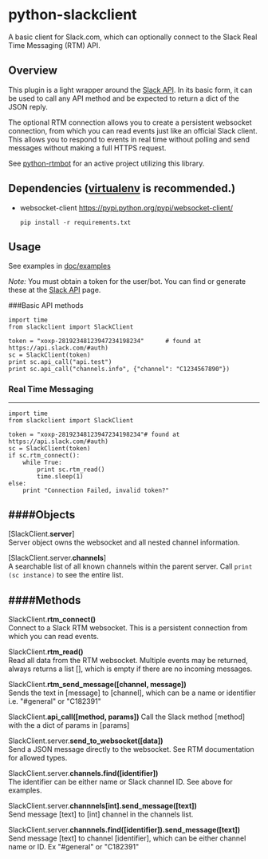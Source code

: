 python-slackclient
================
A basic client for Slack.com, which can optionally connect to the Slack Real Time Messaging (RTM) API.

Overview
---------
This plugin is a light wrapper around the [Slack API](https://api.slack.com/). In its basic form, it can be used to call any API method and be expected to return a dict of the JSON reply.

The optional RTM connection allows you to create a persistent websocket connection, from which you can read events just like an official Slack client. This allows you to respond to events in real time without polling and send messages without making a full HTTPS request.

See [python-rtmbot](https://github.com/slackhq/python-rtmbot/) for an active project utilizing this library.

Dependencies ([virtualenv](http://virtualenv.readthedocs.org/en/latest/) is recommended.)
----------
* websocket-client https://pypi.python.org/pypi/websocket-client/

    `pip install -r requirements.txt`

Usage
-----
See examples in [doc/examples](doc/examples/)

_Note:_ You must obtain a token for the user/bot. You can find or generate these at the [Slack API](https://api.slack.com/#auth) page.

###Basic API methods

    import time
    from slackclient import SlackClient
    
    token = "xoxp-28192348123947234198234"      # found at https://api.slack.com/#auth)
    sc = SlackClient(token)
    print sc.api_call("api.test")
    print sc.api_call("channels.info", {"channel": "C1234567890"})


### Real Time Messaging
---------


    import time
    from slackclient import SlackClient
    
    token = "xoxp-28192348123947234198234"# found at https://api.slack.com/#auth)
    sc = SlackClient(token)
    if sc.rtm_connect():
        while True:
            print sc.rtm_read()
            time.sleep(1)
    else:
        print "Connection Failed, invalid token?"


####Objects
-----------

[SlackClient.**server**]  
Server object owns the websocket and all nested channel information.

[SlackClient.server.**channels**]  
A searchable list of all known channels within the parent server. Call `print (sc instance)` to see the entire list.

####Methods
-----------

SlackClient.**rtm_connect()**  
Connect to a Slack RTM websocket. This is a persistent connection from which you can read events.

SlackClient.**rtm_read()**  
Read all data from the RTM websocket. Multiple events may be returned, always returns a list [], which is empty if there are no incoming messages.

SlackClient.**rtm_send_message([channel, message])**  
Sends the text in [message] to [channel], which can be a name or identifier i.e. "#general" or "C182391"

SlackClient.**api_call([method, params])**
Call the Slack method [method] with the a dict of params in [params]

SlackClient.server.**send_to_websocket([data])**  
Send a JSON message directly to the websocket. See RTM documentation for allowed types.

SlackClient.server.**channels.find([identifier])**  
The identifier can be either name or Slack channel ID. See above for examples.

SlackClient.server.**channnels[int].send_message([text])**  
Send message [text] to [int] channel in the channels list.

SlackClient.server.**channnels.find([identifier]).send_message([text])**  
Send message [text] to channel [identifier], which can be either channel name or ID. Ex "#general" or "C182391"
